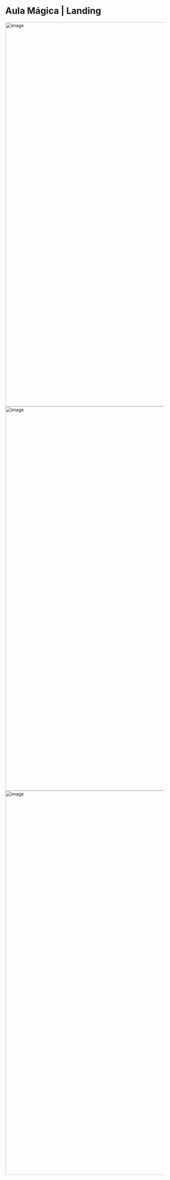 # Aula Mágica | Landing

<img width="1928" height="1215" alt="image" src="https://github.com/user-attachments/assets/51f258ea-3aef-498c-b07d-102e0fc7bdde" />

<br>

<img width="1928" height="1215" alt="image" src="https://github.com/user-attachments/assets/778f1625-cc24-454b-bad9-f333732428fb" />

<br>

<img width="1928" height="1215" alt="image" src="https://github.com/user-attachments/assets/60ab07cf-a93e-4fb8-98a1-eab351dd8b34" />
